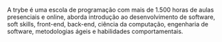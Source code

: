 A trybe é uma escola de programação com mais de 1.500 horas de aulas presenciais e online, aborda introdução ao desenvolvimento de software, soft skills, front-end, back-end, ciência da computação, engenharia de software, metodologias ágeis e habilidades comportamentais.
